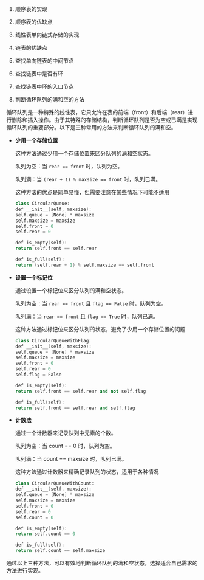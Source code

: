 01. 顺序表的实现

02. 顺序表的优缺点

03. 线性表单向链式存储的实现

04. 链表的优缺点

05. 查找单向链表的中间节点

06. 查找链表中是否有环

07. 查找链表中环的入口节点

08. 判断循环队列的满和空的方法

循环队列是一种特殊的线性表，它只允许在表的前端（front）和后端（rear）进行删除和插入操作。由于其特殊的存储结构，判断循环队列是否为空或已满是实现循环队列的重要部分。以下是三种常用的方法来判断循环队列的满和空。

- **少用一个存储位置**

  这种方法通过少用一个存储位置来区分队列的满和空状态。

  队列为空：当 `rear == front` 时，队列为空。

  队列满：当 `(rear + 1) % maxsize == front` 时，队列已满。

  这种方法的优点是简单易懂，但需要注意在某些情况下可能不适用

  ```c++
  class CircularQueue:
  def __init__(self, maxsize):
  self.queue = [None] * maxsize
  self.maxsize = maxsize
  self.front = 0
  self.rear = 0

  def is_empty(self):
  return self.front == self.rear

  def is_full(self):
  return (self.rear + 1) % self.maxsize == self.front
  ```

- **设置一个标记位**

  通过设置一个标记位来区分队列的满和空状态。

  队列为空：当 `rear == front` 且 `flag == False` 时，队列为空。

  队列满：当 `rear == front` 且 `flag == True` 时，队列已满。

  这种方法通过标记位来区分队列的状态，避免了少用一个存储位置的问题
  ```c++
  class CircularQueueWithFlag:
  def __init__(self, maxsize):
  self.queue = [None] * maxsize
  self.maxsize = maxsize
  self.front = 0
  self.rear = 0
  self.flag = False

  def is_empty(self):
  return self.front == self.rear and not self.flag

  def is_full(self):
  return self.front == self.rear and self.flag
  ```

- **计数法**

  通过一个计数器来记录队列中元素的个数。

  队列为空：当 count == 0 时，队列为空。

  队列满：当 count == maxsize 时，队列已满。

  这种方法通过计数器来精确记录队列的状态，适用于各种情况
  ```c++
  class CircularQueueWithCount:
  def __init__(self, maxsize):
  self.queue = [None] * maxsize
  self.maxsize = maxsize
  self.front = 0
  self.rear = 0
  self.count = 0

  def is_empty(self):
  return self.count == 0

  def is_full(self):
  return self.count == self.maxsize
  ```
  
通过以上三种方法，可以有效地判断循环队列的满和空状态，选择适合自己需求的方法进行实现。